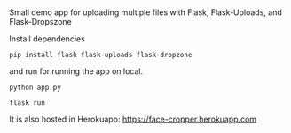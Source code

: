 # 

Small demo app for uploading multiple files with Flask, Flask-Uploads, and Flask-Dropszone

Install dependencies

`pip install flask flask-uploads flask-dropzone`

and run for running the app on local.

`python app.py`

`flask run`

It is also hosted in Herokuapp: https://face-cropper.herokuapp.com
